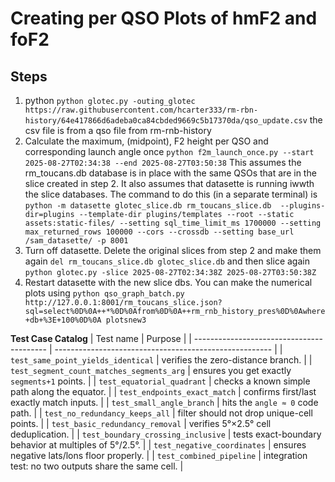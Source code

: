 # Creating per QSO Plots of hmF2 and foF2

## Steps
1. python `python glotec.py -outing_glotec https://raw.githubusercontent.com/hcarter333/rm-rbn-history/64e417866d6adeba0ca84cbded9669c5b17370da/qso_update.csv` the csv file is from a qso file from rm-rnb-history
2. Calculate the maximum, (midpoint), F2 height per QSO and corresponding launch angle once `python f2m_launch_once.py --start 2025-08-27T02:34:38 --end 2025-08-27T03:50:38` This assumes the rm_toucans.db database is in place with the same QSOs that are in the slice created in step 2. It also assumes that datasette is running iwwth the slice databases. The command to do this (in a separate terminal) is `python -m datasette glotec_slice.db rm_toucans_slice.db  --plugins-dir=plugins --template-dir plugins/templates --root --static assets:static-files/ --setting sql_time_limit_ms 1700000 --setting max_returned_rows 100000 --cors --crossdb --setting base_url /sam_datasette/ -p 8001`
3. Turn off datasette. Delete the original slices from step 2 and make them again `del rm_toucans_slice.db glotec_slice.db` and then slice again `python glotec.py -slice 2025-08-27T02:34:38Z 2025-08-27T03:50:38Z`
4. Restart datasette with the new slice dbs. You can make the numerical plots using `python qso_graph_batch.py http://127.0.0.1:8001/rm_toucans_slice.json?sql=select%0D%0A++*%0D%0Afrom%0D%0A++rm_rnb_history_pres%0D%0Awhere+db+%3E+100%0D%0A plotsnew3`



**Test Case Catalog** 
| Test name                                 | Purpose                                                |
| ----------------------------------------- | ------------------------------------------------------ |
| `test_same_point_yields_identical`        | verifies the zero-distance branch.                     |
| `test_segment_count_matches_segments_arg` | ensures you get exactly `segments+1` points.           |
| `test_equatorial_quadrant`                | checks a known simple path along the equator.          |
| `test_endpoints_exact_match`              | confirms first/last exactly match inputs.              |
| `test_small_angle_branch`                 | hits the `angle ≈ 0` code path.                        |
| `test_no_redundancy_keeps_all`            | filter should not drop unique-cell points.             |
| `test_basic_redundancy_removal`           | verifies 5°×2.5° cell deduplication.                   |
| `test_boundary_crossing_inclusive`        | tests exact-boundary behavior at multiples of 5°/2.5°. |
| `test_negative_coordinates`               | ensures negative lats/lons floor properly.             |
| `test_combined_pipeline`                  | integration test: no two outputs share the same cell.  | 
